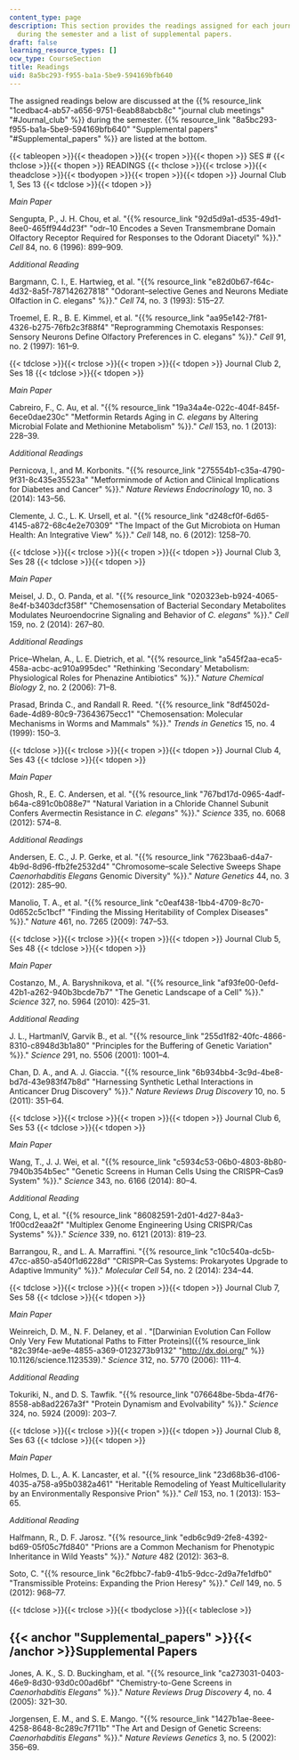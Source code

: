 ```yaml
---
content_type: page
description: This section provides the readings assigned for each journal club meeting
  during the semester and a list of supplemental papers.
draft: false
learning_resource_types: []
ocw_type: CourseSection
title: Readings
uid: 8a5bc293-f955-ba1a-5be9-594169bfb640
---
```

The assigned readings below are discussed at the {{% resource_link "1cedbac4-ab57-a656-9751-6eab88abcb8c" "journal club meetings" "#Journal_club" %}} during the semester. {{% resource_link "8a5bc293-f955-ba1a-5be9-594169bfb640" "Supplemental papers" "#Supplemental_papers" %}} are listed at the bottom.

{{< tableopen >}}{{< theadopen >}}{{< tropen >}}{{< thopen >}}
SES #
{{< thclose >}}{{< thopen >}}
READINGS
{{< thclose >}}{{< trclose >}}{{< theadclose >}}{{< tbodyopen >}}{{< tropen >}}{{< tdopen >}}
Journal Club 1, Ses 13
{{< tdclose >}}{{< tdopen >}}

*Main Paper*

Sengupta, P., J. H. Chou, et al. "{{% resource_link "92d5d9a1-d535-49d1-8ee0-465ff944d23f" "odr–10 Encodes a Seven Transmembrane Domain Olfactory Receptor Required for Responses to the Odorant Diacetyl" %}}." *Cell* 84, no. 6 (1996): 899–909.

*Additional Reading*

Bargmann, C. I., E. Hartwieg, et al. "{{% resource_link "e82d0b67-f64c-4d32-8a5f-787142627818" "Odorant–selective Genes and Neurons Mediate Olfaction in C. elegans" %}}." *Cell* 74, no. 3 (1993): 515–27.

Troemel, E. R., B. E. Kimmel, et al. "{{% resource_link "aa95e142-7f81-4326-b275-76fb2c3f88f4" "Reprogramming Chemotaxis Responses: Sensory Neurons Define Olfactory Preferences in C. elegans" %}}." *Cell* 91, no. 2 (1997): 161–9.

{{< tdclose >}}{{< trclose >}}{{< tropen >}}{{< tdopen >}}
Journal Club 2, Ses 18
{{< tdclose >}}{{< tdopen >}}

*Main Paper*

Cabreiro, F., C. Au, et al. "{{% resource_link "19a34a4e-022c-404f-845f-6ece0dae230c" "Metformin Retards Aging in *C. elegans* by Altering Microbial Folate and Methionine Metabolism" %}}." *Cell* 153, no. 1 (2013): 228–39.

*Additional Readings*

Pernicova, I., and M. Korbonits. "{{% resource_link "275554b1-c35a-4790-9f31-8c435e35523a" "Metforminmode of Action and Clinical Implications for Diabetes and Cancer" %}}." *Nature Reviews Endocrinology* 10, no. 3 (2014): 143–56.

Clemente, J. C., L. K. Ursell, et al. "{{% resource_link "d248cf0f-6d65-4145-a872-68c4e2e70309" "The Impact of the Gut Microbiota on Human Health: An Integrative View" %}}." *Cell* 148, no. 6 (2012): 1258–70.

{{< tdclose >}}{{< trclose >}}{{< tropen >}}{{< tdopen >}}
Journal Club 3, Ses 28
{{< tdclose >}}{{< tdopen >}}

*Main Paper*

Meisel, J. D., O. Panda, et al. "{{% resource_link "020323eb-b924-4065-8e4f-b3403dcf358f" "Chemosensation of Bacterial Secondary Metabolites Modulates Neuroendocrine Signaling and Behavior of *C. elegans*" %}}." *Cell* 159, no. 2 (2014): 267–80.

*Additional Readings*

Price–Whelan, A., L. E. Dietrich, et al. "{{% resource_link "a545f2aa-eca5-458a-acbc-ac910a995dec" "Rethinking 'Secondary' Metabolism: Physiological Roles for Phenazine Antibiotics" %}}." *Nature Chemical Biology* 2, no. 2 (2006): 71–8.

Prasad, Brinda C., and Randall R. Reed. "{{% resource_link "8df4502d-6ade-4d89-80c9-73643675ecc1" "Chemosensation: Molecular Mechanisms in Worms and Mammals" %}}." *Trends in Genetics* 15, no. 4 (1999): 150–3.

{{< tdclose >}}{{< trclose >}}{{< tropen >}}{{< tdopen >}}
Journal Club 4, Ses 43
{{< tdclose >}}{{< tdopen >}}

*Main Paper*

Ghosh, R., E. C. Andersen, et al. "{{% resource_link "767bd17d-0965-4adf-b64a-c891c0b088e7" "Natural Variation in a Chloride Channel Subunit Confers Avermectin Resistance in *C. elegans*" %}}." *Science* 335, no. 6068 (2012): 574–8.

*Additional Readings*

Andersen, E. C., J. P. Gerke, et al. "{{% resource_link "7623baa6-d4a7-4b9d-8d96-ffb2fe2532d4" "Chromosome–scale Selective Sweeps Shape *Caenorhabditis Elegans* Genomic Diversity" %}}." *Nature Genetics* 44, no. 3 (2012): 285–90.

Manolio, T. A., et al. "{{% resource_link "c0eaf438-1bb4-4709-8c70-0d652c5c1bcf" "Finding the Missing Heritability of Complex Diseases" %}}." *Nature* 461, no. 7265 (2009): 747–53.

{{< tdclose >}}{{< trclose >}}{{< tropen >}}{{< tdopen >}}
Journal Club 5, Ses 48
{{< tdclose >}}{{< tdopen >}}

*Main Paper*

Costanzo, M., A. Baryshnikova, et al. "{{% resource_link "af93fe00-0efd-42b1-a262-940b3bcde7b7" "The Genetic Landscape of a Cell" %}}." *Science* 327, no. 5964 (2010): 425–31.

*Additional Reading*

J. L., HartmanIV, Garvik B., et al. "{{% resource_link "255d1f82-40fc-4866-8310-c8948d3b1a80" "Principles for the Buffering of Genetic Variation" %}}." *Science* 291, no. 5506 (2001): 1001–4.

Chan, D. A., and A. J. Giaccia. "{{% resource_link "6b934bb4-3c9d-4be8-bd7d-43e983f47b8d" "Harnessing Synthetic Lethal Interactions in Anticancer Drug Discovery" %}}." *Nature Reviews Drug Discovery* 10, no. 5 (2011): 351–64.

{{< tdclose >}}{{< trclose >}}{{< tropen >}}{{< tdopen >}}
Journal Club 6, Ses 53
{{< tdclose >}}{{< tdopen >}}

*Main Paper*

Wang, T., J. J. Wei, et al. "{{% resource_link "c5934c53-06b0-4803-8b80-7940b354b5ec" "Genetic Screens in Human Cells Using the CRISPR–Cas9 System" %}}." *Science* 343, no. 6166 (2014): 80–4.

*Additional Reading*

Cong, L, et al. "{{% resource_link "86082591-2d01-4d27-84a3-1f00cd2eaa2f" "Multiplex Genome Engineering Using CRISPR/Cas Systems" %}}." *Science* 339, no. 6121 (2013): 819–23.

Barrangou, R., and L. A. Marraffini. "{{% resource_link "c10c540a-dc5b-47cc-a850-a540f1d6228d" "CRISPR–Cas Systems: Prokaryotes Upgrade to Adaptive Immunity" %}}." *Molecular Cell* 54, no. 2 (2014): 234–44.

{{< tdclose >}}{{< trclose >}}{{< tropen >}}{{< tdopen >}}
Journal Club 7, Ses 58
{{< tdclose >}}{{< tdopen >}}

*Main Paper*

Weinreich, D. M., N. F. Delaney, et al . "\[Darwinian Evolution Can Follow Only Very Few Mutational Paths to Fitter Proteins\]({{% resource_link "82c39f4e-ae9e-4855-a369-0123273b9132" "http://dx.doi.org/" %}} 10.1126/science.1123539)." *Science* 312, no. 5770 (2006): 111–4.

*Additional Reading*

Tokuriki, N., and D. S. Tawfik. "{{% resource_link "076648be-5bda-4f76-8558-ab8ad2267a3f" "Protein Dynamism and Evolvability" %}}." *Science* 324, no. 5924 (2009): 203–7.

{{< tdclose >}}{{< trclose >}}{{< tropen >}}{{< tdopen >}}
Journal Club 8, Ses 63
{{< tdclose >}}{{< tdopen >}}

*Main Paper*

Holmes, D. L., A. K. Lancaster, et al. "{{% resource_link "23d68b36-d106-4035-a758-a95b0382a461" "Heritable Remodeling of Yeast Multicellularity by an Environmentally Responsive Prion" %}}." *Cell* 153, no. 1 (2013): 153–65.

*Additional Reading*

Halfmann, R., D. F. Jarosz. "{{% resource_link "edb6c9d9-2fe8-4392-bd69-05f05c7fd840" "Prions are a Common Mechanism for Phenotypic Inheritance in Wild Yeasts" %}}." *Nature* 482 (2012): 363–8.

Soto, C. "{{% resource_link "6c2fbbc7-fab9-41b5-9dcc-2d9a7fe1dfb0" "Transmissible Proteins: Expanding the Prion Heresy" %}}." *Cell* 149, no. 5 (2012): 968–77.

{{< tdclose >}}{{< trclose >}}{{< tbodyclose >}}{{< tableclose >}}

## {{< anchor "Supplemental_papers" >}}{{< /anchor >}}Supplemental Papers

Jones, A. K., S. D. Buckingham, et al. "{{% resource_link "ca273031-0403-46e9-8d30-93d0c00ad6bf" "Chemistry-to-Gene Screens in *Caenorhabditis Elegans*" %}}." *Nature Reviews Drug Discovery* 4, no. 4 (2005): 321–30.

Jorgensen, E. M., and S. E. Mango. "{{% resource_link "1427b1ae-8eee-4258-8648-8c289c7f711b" "The Art and Design of Genetic Screens: *Caenorhabditis Elegans*" %}}." *Nature Reviews Genetics* 3, no. 5 (2002): 356–69.